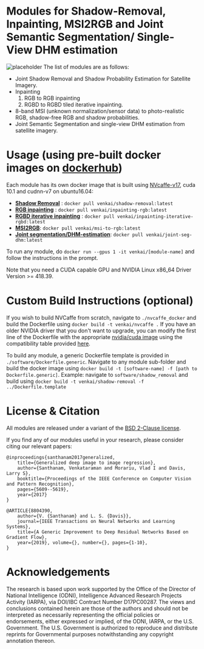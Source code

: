 # Modules for Shadow-Removal, Inpainting, MSI2RGB and Joint Semantic Segmentation/ Single-View DHM estimation
![placeholder](https://obj.umiacs.umd.edu/deploy-core3d/placeholder.png)
The list of modules are as follows:
* Joint Shadow Removal and Shadow Probability Estimation for Satellite Imagery.
* Inpainting
    1. RGB to RGB inpainting
    2. RGBD to RGBD tiled iterative inpainting.
* 8-band MSI (unknown normalization/sensor data) to photo-realistic RGB, shadow-free RGB and shadow probabilities.
* Joint Semantic Segmentation and single-view DHM estimation from satellite imagery.

# Usage (using pre-built docker images on [dockerhub](https://hub.docker.com/u/venkai))

Each module has its own docker image that is built using [NVcaffe-v17](https://github.com/venkai/caffe/tree/venkai_nvcaffe17_cuda10), cuda 10.1 and cudnn-v7 on ubuntu16.04:
- **[Shadow Removal](https://hub.docker.com/r/venkai/shadow-removal)** : `docker pull venkai/shadow-removal:latest`
- **[RGB inpainting](https://hub.docker.com/r/venkai/inpainting-rgb)** : `docker pull venkai/inpainting-rgb:latest`
- **[RGBD iterative inpainting](https://hub.docker.com/r/venkai/inpainting-iterative-rgbd)** : `docker pull venkai/inpainting-iterative-rgbd:latest`
- **[MSI2RGB](https://hub.docker.com/r/venkai/msi-to-rgb)**: `docker pull venkai/msi-to-rgb:latest`
- **[Joint segmentation/DHM-estimation](https://hub.docker.com/r/venkai/joint-seg-dhm)**: `docker pull venkai/joint-seg-dhm:latest`

To run any module, do
`docker run --gpus 1 -it venkai/[module-name]`
and follow the instructions in the prompt.

Note that you need a CUDA capable GPU and NVIDIA Linux x86_64 Driver Version >= 418.39.

# Custom Build Instructions (optional)

If you wish to build NVCaffe from scratch, navigate to `./nvcaffe_docker` and build the Dockerfile using
`docker build -t venkai/nvcaffe .`
If you have an older NVIDIA driver that you don't want to upgrade, you can modify the first line of the
Dockerfile with the appropriate [nvidia/cuda image](https://gitlab.com/nvidia/container-images/cuda/blob/master/doc/supported-tags.md) using the compatibility table provided [here](https://docs.nvidia.com/deploy/cuda-compatibility/index.html#binary-compatibility__table-toolkit-driver).

To build any module, a generic Dockerfile template is provided in `./software/Dockerfile.generic`.
Navigate to any module sub-folder and build the docker image using
`docker build -t [software-name] -f [path to Dockerfile.generic]`.
Example: navigate to `software/shadow_removal` and build using
`docker build -t venkai/shadow-removal -f ../Dockerfile.template`

# License & Citation
All modules are released under a variant of the [BSD 2-Clause license](https://github.com/venkai/deploy_core3d/blob/master/LICENSE). 

If you find any of our modules useful in your research, please consider citing our relevant papers:

```
@inproceedings{santhanam2017generalized,
    title={Generalized deep image to image regression},
    author={Santhanam, Venkataraman and Morariu, Vlad I and Davis, Larry S},
    booktitle={Proceedings of the IEEE Conference on Computer Vision and Pattern Recognition},
    pages={5609--5619},
    year={2017}
}

@ARTICLE{8804390,
    author={V. {Santhanam} and L. S. {Davis}},
    journal={IEEE Transactions on Neural Networks and Learning Systems},
    title={A Generic Improvement to Deep Residual Networks Based on Gradient Flow},
    year={2019}, volume={}, number={}, pages={1-10},
}
```

# Acknowledgements
The research is based upon work supported by the Office of the Director of National Intelligence (ODNI), Intelligence Advanced Research Projects Activity (IARPA), via DOI/IBC Contract Number D17PC00287. The views and conclusions contained herein are those of the authors and should not be interpreted as necessarily representing the official policies or endorsements, either expressed or implied, of the ODNI, IARPA, or the U.S. Government. The U.S. Government is authorized to reproduce and distribute reprints for Governmental purposes notwithstanding any copyright annotation thereon.


